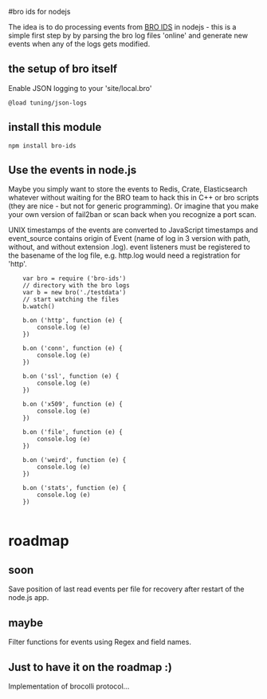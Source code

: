#bro ids for nodejs

The idea is to do processing events from [BRO IDS](https://www.bro.org) in nodejs - this is a simple first step by by parsing the bro log files 'online' and
generate new events when any of the logs gets modified.

## the setup of bro itself

Enable JSON logging to your 'site/local.bro'
```
@load tuning/json-logs
```

## install this module

```
npm install bro-ids
```

## Use the events in node.js

Maybe you simply want to store the events to Redis, Crate, Elasticsearch whatever without waiting for the BRO team to hack this in C++ or bro scripts (they are nice - but not for generic programming).
Or imagine that you make your own version of fail2ban or scan back when you recognize a port scan.

UNIX timestamps of the events are converted to JavaScript timestamps and event_source contains origin of Event (name of log in 3 version with path, without, and without extension .log).
event listeners must be registered to the basename of the log file, e.g. http.log would need a registration for 'http'.


```
    var bro = require ('bro-ids')
    // directory with the bro logs
    var b = new bro('./testdata')
    // start watching the files
    b.watch()

    b.on ('http', function (e) {
        console.log (e)
    })

    b.on ('conn', function (e) {
        console.log (e)
    })

    b.on ('ssl', function (e) {
        console.log (e)
    })

    b.on ('x509', function (e) {
        console.log (e)
    })

    b.on ('file', function (e) {
        console.log (e)
    })

    b.on ('weird', function (e) {
        console.log (e)
    })

    b.on ('stats', function (e) {
        console.log (e)
    })


```

# roadmap

## soon

Save position of last read events per file for recovery after restart of the node.js app.

## maybe

Filter functions for events using Regex and field names.

## Just to have it on the roadmap :)

Implementation of brocolli protocol...
